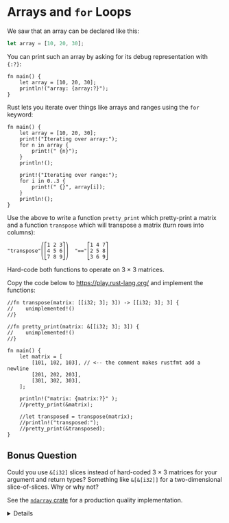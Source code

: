 # Arrays and `for` Loops

We saw that an array can be declared like this:

```rust
let array = [10, 20, 30];
```

You can print such an array by asking for its debug representation with `{:?}`:

```rust,editable
fn main() {
    let array = [10, 20, 30];
    println!("array: {array:?}");
}
```

Rust lets you iterate over things like arrays and ranges using the `for`
keyword:

```rust,editable
fn main() {
    let array = [10, 20, 30];
    print!("Iterating over array:");
    for n in array {
        print!(" {n}");
    }
    println!();

    print!("Iterating over range:");
    for i in 0..3 {
        print!(" {}", array[i]);
    }
    println!();
}
```

Use the above to write a function `pretty_print` which pretty-print a matrix and
a function `transpose` which will transpose a matrix (turn rows into columns):

```bob
           ⎛⎡1 2 3⎤⎞      ⎡1 4 7⎤
"transpose"⎜⎢4 5 6⎥⎟  "=="⎢2 5 8⎥
           ⎝⎣7 8 9⎦⎠      ⎣3 6 9⎦
```

Hard-code both functions to operate on 3 × 3 matrices.

Copy the code below to <https://play.rust-lang.org/> and implement the
functions:

```rust,should_panic
//fn transpose(matrix: [[i32; 3]; 3]) -> [[i32; 3]; 3] {
//    unimplemented!()
//}

//fn pretty_print(matrix: &[[i32; 3]; 3]) {
//    unimplemented!()
//}

fn main() {
    let matrix = [
        [101, 102, 103], // <-- the comment makes rustfmt add a newline
        [201, 202, 203],
        [301, 302, 303],
    ];

    println!("matrix: {matrix:?}" );
    //pretty_print(&matrix);

    //let transposed = transpose(matrix);
    //println!("transposed:");
    //pretty_print(&transposed);
}
```

## Bonus Question

Could you use `&[i32]` slices instead of hard-coded 3 × 3 matrices for your
argument and return types? Something like `&[&[i32]]` for a two-dimensional
slice-of-slices. Why or why not?


See the [`ndarray` crate](https://docs.rs/ndarray/) for a production quality
implementation.

<details>

The solution and the answer to the bonus section are available in the 
[Solution](solutions-morning.md#arrays-and-for-loops) section.

</details>
